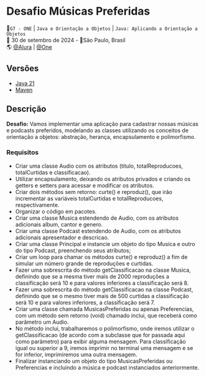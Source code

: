 # Desafio Músicas Preferidas
🚩`G7 - ONE` | `Java e Orientação a Objetos` | `Java: Aplicando a Orientação a Objetos`<br>
📅 30 de setembro de 2024 - 📍São Paulo, Brasil<br>
🌎 [@Alura](https://www.alura.com.br/) | [@One](https://www.oracle.com/br/)<br>

## Versões
- [Java 21](https://docs.oracle.com/en/java/javase/21/)
- [Maven](https://maven.apache.org/what-is-maven.html)

## Descrição
**Desafio:** Vamos implementar uma aplicação para cadastrar nossas músicas e podcasts preferidos, 
modelando as classes utilizando os conceitos de orientação a objetos: abstração, herança, 
encapsulamento e polimorfismo.

### Requisitos
- Criar uma classe Audio com os atributos (titulo, totalReproducoes, totalCurtidas e classificacao).
- Utilizar encapsulamento, deixando os atributos privados e criando os getters e setters para acessar e modificar os atributos.
- Criar dois métodos sem retorno: curte() e reproduz(), que irão incrementar as variáveis totalCurtidas e totalReproducoes, respectivamente.
- Organizar o código em pacotes.
- Criar uma classe Musica estendendo de Audio, com os atributos adicionais album, cantor e genero.
- Criar uma classe Podcast estendendo de Audio, com os atributos adicionais apresentador e descricao.
- Criar uma classe Principal e instancie um objeto do tipo Musica e outro do tipo Podcast, preenchendo seus atributos;
- Criar um loop para chamar os métodos curte() e reproduz() a fim de simular um número grande de reproduções e curtidas.
- Fazer uma sobrescrita do método getClassificacao na classe Musica, definindo que se a mesma tiver mais de 2000 reproduções a classificação será 10 e para valores inferiores a classificação será 8.
- Fazer uma sobrescrita do método getClassificacao na classe Podcast, definindo que se o mesmo tiver mais de 500 curtidas a classificação será 10 e para valores inferiores, a classificação será 7.
- Criar uma classe chamada MusicasPreferidas ou apenas Preferencias, com um método sem retorno (void) chamado inclui, que receberá como parâmetro um Audio.
- No método inclui, trabalharemos o polimorfismo, onde iremos utilizar o getClassificacao (de acordo com a subclasse que for passada aqui como parâmetro) para exibir alguma mensagem. Para classificação igual ou superior a 9, iremos imprimir no terminal uma mensagem e se for inferior, imprimiremos uma outra mensagem.
- Finalizar instanciando um objeto do tipo MusicasPreferidas ou Preferencias e incluindo a música e podcast instanciados anteriormente.
